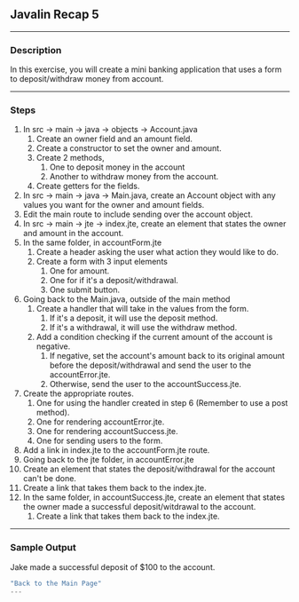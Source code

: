 ## Javalin Recap 5
---
### Description
In this exercise, you will create a mini banking application that uses a form to deposit/withdraw money from account.

---
### Steps

1. In src -> main -> java -> objects -> Account.java
   1. Create an owner field and an amount field. 
   2. Create a constructor to set the owner and amount. 
   3. Create 2 methods, 
      1. One to deposit money in the account
      2. Another to withdraw money from the account. 
   4. Create getters for the fields.
2. In src -> main -> java -> Main.java, create an Account object with any values you want for the owner and amount fields.
3. Edit the main route to include sending over the account object.
4. In src -> main -> jte -> index.jte, create an element that states the owner and amount in the account. 
5. In the same folder, in accountForm.jte
   1. Create a header asking the user what action they would like to do. 
   2. Create a form with 3 input elements
      1. One for amount.
      2. One for if it's a deposit/withdrawal.
      3. One submit button.
6. Going back to the Main.java, outside of the main method
   1. Create a handler that will take in the values from the form.
      1. If it's a deposit, it will use the deposit method. 
      2. If it's a withdrawal, it will use the withdraw method. 
   2. Add a condition checking if the current amount of the account is negative. 
      1. If negative, set the account's amount back to its original amount before the deposit/withdrawal and send the user to the accountError.jte. 
      2. Otherwise, send the user to the accountSuccess.jte.
7. Create the appropriate routes.
   1. One for using the handler created in step 6 (Remember to use a post method).
   2. One for rendering accountError.jte.
   3. One for rendering accountSuccess.jte.
   4. One for sending users to the form.
8. Add a link in index.jte to the accountForm.jte route.
9.  Going back to the jte folder, in accountError.jte
   1.  Create an element that states the deposit/withdrawal for the account can't be done. 
   2.  Create a link that takes them back to the index.jte.
10. In the same folder, in accountSuccess.jte, create an element that states the owner made a successful deposit/witdrawal to the account. 
    1.  Create a link that takes them back to the index.jte.


---
### Sample Output

Jake made a successful deposit of $100 to the account.
```java
"Back to the Main Page"
---
